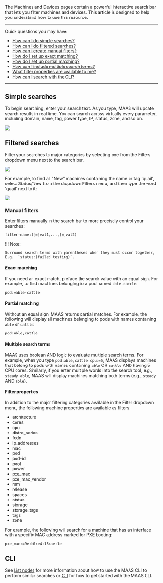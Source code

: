 <!-- deb-2-7-cli
||2.7|2.8|2.9|
|-----:|:-----:|:-----:|:-----:|
|Snap|[CLI](interactive-search-snap-2-7-cli/2706) ~ [UI](interactive-search-snap-2-7-ui/2707)|[CLI](interactive-search-snap-2-8-cli/2708) ~ [UI](interactive-search-snap-2-8-ui/2709)|[CLI](interactive-search-snap-2-9-cli/2710) ~ [UI](interactive-search-snap-2-9-ui/2711)|
|Packages|**CLI** ~ [UI](interactive-search-deb-2-7-ui/2713)|[CLI](interactive-search-deb-2-8-cli/2714) ~ [UI](interactive-search-deb-2-8-ui/2715)|[CLI](interactive-search-deb-2-9-cli/2716) ~ [UI](interactive-search-deb-2-9-ui/2717)|
 deb-2-7-cli -->

<!-- deb-2-7-ui
||2.7|2.8|2.9|
|-----:|:-----:|:-----:|:-----:|
|Snap|[CLI](interactive-search-snap-2-7-cli/2706) ~ [UI](interactive-search-snap-2-7-ui/2707)|[CLI](interactive-search-snap-2-8-cli/2708) ~ [UI](interactive-search-snap-2-8-ui/2709)|[CLI](interactive-search-snap-2-9-cli/2710) ~ [UI](interactive-search-snap-2-9-ui/2711)|
|Packages|[CLI](interactive-search-deb-2-7-cli/2712) ~ |**UI**|[CLI](interactive-search-deb-2-8-cli/2714) ~ [UI](interactive-search-deb-2-8-ui/2715)|[CLI](interactive-search-deb-2-9-cli/2716) ~ [UI](interactive-search-deb-2-9-ui/2717)|
 deb-2-7-ui -->

<!-- deb-2-8-cli
||2.7|2.8|2.9|
|-----:|:-----:|:-----:|:-----:|
|Snap|[CLI](interactive-search-snap-2-7-cli/2706) ~ [UI](interactive-search-snap-2-7-ui/2707)|[CLI](interactive-search-snap-2-8-cli/2708) ~ [UI](interactive-search-snap-2-8-ui/2709)|[CLI](interactive-search-snap-2-9-cli/2710) ~ [UI](interactive-search-snap-2-9-ui/2711)|
|Packages|[CLI](interactive-search-deb-2-7-cli/2712) ~ [UI](interactive-search-deb-2-7-ui/2713)||**CLI** ~ [UI](interactive-search-deb-2-8-ui/2715)|[CLI](interactive-search-deb-2-9-cli/2716) ~ [UI](interactive-search-deb-2-9-ui/2717)|
 deb-2-8-cli -->

<!-- deb-2-8-ui
||2.7|2.8|2.9|
|-----:|:-----:|:-----:|:-----:|
|Snap|[CLI](interactive-search-snap-2-7-cli/2706) ~ [UI](interactive-search-snap-2-7-ui/2707)|[CLI](interactive-search-snap-2-8-cli/2708) ~ [UI](interactive-search-snap-2-8-ui/2709)|[CLI](interactive-search-snap-2-9-cli/2710) ~ [UI](interactive-search-snap-2-9-ui/2711)|
|Packages|[CLI](interactive-search-deb-2-7-cli/2712) ~ [UI](interactive-search-deb-2-7-ui/2713)|[CLI](interactive-search-deb-2-8-cli/2714) ~ |**UI**|[CLI](interactive-search-deb-2-9-cli/2716) ~ [UI](interactive-search-deb-2-9-ui/2717)|
 deb-2-8-ui -->

<!-- deb-2-9-cli
||2.7|2.8|2.9|
|-----:|:-----:|:-----:|:-----:|
|Snap|[CLI](interactive-search-snap-2-7-cli/2706) ~ [UI](interactive-search-snap-2-7-ui/2707)|[CLI](interactive-search-snap-2-8-cli/2708) ~ [UI](interactive-search-snap-2-8-ui/2709)|[CLI](interactive-search-snap-2-9-cli/2710) ~ [UI](interactive-search-snap-2-9-ui/2711)|
|Packages|[CLI](interactive-search-deb-2-7-cli/2712) ~ [UI](interactive-search-deb-2-7-ui/2713)|[CLI](interactive-search-deb-2-8-cli/2714) ~ [UI](interactive-search-deb-2-8-ui/2715)||**CLI** ~ [UI](interactive-search-deb-2-9-ui/2717)|
 deb-2-9-cli -->

<!-- deb-2-9-ui
||2.7|2.8|2.9|
|-----:|:-----:|:-----:|:-----:|
|Snap|[CLI](interactive-search-snap-2-7-cli/2706) ~ [UI](interactive-search-snap-2-7-ui/2707)|[CLI](interactive-search-snap-2-8-cli/2708) ~ [UI](interactive-search-snap-2-8-ui/2709)|[CLI](interactive-search-snap-2-9-cli/2710) ~ [UI](interactive-search-snap-2-9-ui/2711)|
|Packages|[CLI](interactive-search-deb-2-7-cli/2712) ~ [UI](interactive-search-deb-2-7-ui/2713)|[CLI](interactive-search-deb-2-8-cli/2714) ~ [UI](interactive-search-deb-2-8-ui/2715)|[CLI](interactive-search-deb-2-9-cli/2716) ~ |**UI**|
 deb-2-9-ui -->

<!-- snap-2-7-cli
||2.7|2.8|2.9|
|-----:|:-----:|:-----:|:-----:|
|Snap|**CLI** ~ [UI](interactive-search-snap-2-7-ui/2707)|[CLI](interactive-search-snap-2-8-cli/2708) ~ [UI](interactive-search-snap-2-8-ui/2709)|[CLI](interactive-search-snap-2-9-cli/2710) ~ [UI](interactive-search-snap-2-9-ui/2711)|
|Packages|[CLI](interactive-search-deb-2-7-cli/2712) ~ [UI](interactive-search-deb-2-7-ui/2713)|[CLI](interactive-search-deb-2-8-cli/2714) ~ [UI](interactive-search-deb-2-8-ui/2715)|[CLI](interactive-search-deb-2-9-cli/2716) ~ [UI](interactive-search-deb-2-9-ui/2717)|
 snap-2-7-cli -->

<!-- snap-2-7-ui
||2.7|2.8|2.9|
|-----:|:-----:|:-----:|:-----:|
|Snap|[CLI](interactive-search-snap-2-7-cli/2706) ~ |**UI**|[CLI](interactive-search-snap-2-8-cli/2708) ~ [UI](interactive-search-snap-2-8-ui/2709)|[CLI](interactive-search-snap-2-9-cli/2710) ~ [UI](interactive-search-snap-2-9-ui/2711)|
|Packages|[CLI](interactive-search-deb-2-7-cli/2712) ~ [UI](interactive-search-deb-2-7-ui/2713)|[CLI](interactive-search-deb-2-8-cli/2714) ~ [UI](interactive-search-deb-2-8-ui/2715)|[CLI](interactive-search-deb-2-9-cli/2716) ~ [UI](interactive-search-deb-2-9-ui/2717)|
 snap-2-7-ui -->

<!-- snap-2-8-cli
||2.7|2.8|2.9|
|-----:|:-----:|:-----:|:-----:|
|Snap|[CLI](interactive-search-snap-2-7-cli/2706) ~ [UI](interactive-search-snap-2-7-ui/2707)||**CLI** ~ [UI](interactive-search-snap-2-8-ui/2709)|[CLI](interactive-search-snap-2-9-cli/2710) ~ [UI](interactive-search-snap-2-9-ui/2711)|
|Packages|[CLI](interactive-search-deb-2-7-cli/2712) ~ [UI](interactive-search-deb-2-7-ui/2713)|[CLI](interactive-search-deb-2-8-cli/2714) ~ [UI](interactive-search-deb-2-8-ui/2715)|[CLI](interactive-search-deb-2-9-cli/2716) ~ [UI](interactive-search-deb-2-9-ui/2717)|
 snap-2-8-cli -->

<!-- snap-2-8-ui
||2.7|2.8|2.9|
|-----:|:-----:|:-----:|:-----:|
|Snap|[CLI](interactive-search-snap-2-7-cli/2706) ~ [UI](interactive-search-snap-2-7-ui/2707)|[CLI](interactive-search-snap-2-8-cli/2708) ~ |**UI**|[CLI](interactive-search-snap-2-9-cli/2710) ~ [UI](interactive-search-snap-2-9-ui/2711)|
|Packages|[CLI](interactive-search-deb-2-7-cli/2712) ~ [UI](interactive-search-deb-2-7-ui/2713)|[CLI](interactive-search-deb-2-8-cli/2714) ~ [UI](interactive-search-deb-2-8-ui/2715)|[CLI](interactive-search-deb-2-9-cli/2716) ~ [UI](interactive-search-deb-2-9-ui/2717)|
 snap-2-8-ui -->

<!-- snap-2-9-cli
||2.7|2.8|2.9|
|-----:|:-----:|:-----:|:-----:|
|Snap|[CLI](interactive-search-snap-2-7-cli/2706) ~ [UI](interactive-search-snap-2-7-ui/2707)|[CLI](interactive-search-snap-2-8-cli/2708) ~ [UI](interactive-search-snap-2-8-ui/2709)||**CLI** ~ [UI](interactive-search-snap-2-9-ui/2711)|
|Packages|[CLI](interactive-search-deb-2-7-cli/2712) ~ [UI](interactive-search-deb-2-7-ui/2713)|[CLI](interactive-search-deb-2-8-cli/2714) ~ [UI](interactive-search-deb-2-8-ui/2715)|[CLI](interactive-search-deb-2-9-cli/2716) ~ [UI](interactive-search-deb-2-9-ui/2717)|
 snap-2-9-cli -->

<!-- snap-2-9-ui
||2.7|2.8|2.9|
|-----:|:-----:|:-----:|:-----:|
|Snap|[CLI](interactive-search-snap-2-7-cli/2706) ~ [UI](interactive-search-snap-2-7-ui/2707)|[CLI](interactive-search-snap-2-8-cli/2708) ~ [UI](interactive-search-snap-2-8-ui/2709)|[CLI](interactive-search-snap-2-9-cli/2710) ~ |**UI**|
|Packages|[CLI](interactive-search-deb-2-7-cli/2712) ~ [UI](interactive-search-deb-2-7-ui/2713)|[CLI](interactive-search-deb-2-8-cli/2714) ~ [UI](interactive-search-deb-2-8-ui/2715)|[CLI](interactive-search-deb-2-9-cli/2716) ~ [UI](interactive-search-deb-2-9-ui/2717)|
 snap-2-9-ui -->

The Machines and Devices pages contain a powerful interactive search bar that lets you filter machines and devices.  This article is designed to help you understand how to use this resource.

---

Quick questions you may have:

* [How can I do simple searches?](/t/interactive-search/819#heading--simple-searches)
* [How can I do filtered searches?](/t/interactive-search/819#heading--filtered-searches)
* [How can I create manual filters?](/t/interactive-search/819#heading--manual-filters)
* [How do I set up exact matching?](/t/interactive-search/819#heading--exact-matching)
* [How do I set up partial matching?](/t/interactive-search/819#heading--partial-matching)
* [How can I include multiple search terms?](/t/interactive-search/819#heading--multiple-search-terms)
* [What filter properties are available to me?](/t/interactive-search/819#heading--filter-properties)
* [How can I search with the CLI?](/t/interactive-search/819#heading--cli)

---

<h2 id="heading--simple-searches">Simple searches</h2>

To begin searching, enter your search text. As you type, MAAS will update search results in real time. You can search across virtually every parameter, including domain, name, tag, power type, IP, status, zone, and so on.

<a href="https://assets.ubuntu.com/v1/ccb90c91-manage-search__2.5_searchbar.png" target = "_blank"><img src="https://assets.ubuntu.com/v1/ccb90c91-manage-search__2.5_searchbar.png"></a>

<h2 id="heading--filtered-searches">Filtered searches</h2>

Filter your searches to major categories by selecting one from the Filters dropdown menu next to the search bar.

<a href="https://assets.ubuntu.com/v1/6ac5b4ec-manage-search__2.5_filters.png" target = "_blank"><img src="https://assets.ubuntu.com/v1/6ac5b4ec-manage-search__2.5_filters.png"></a>

For example, to find all "New" machines containing the name or tag 'quail', select Status/New from the dropdown Filters menu, and then type the word 'quail' next to it:

<a href="https://assets.ubuntu.com/v1/7b5d8e86-manage-search__2.5_filtered-search.png" target = "_blank"><img src="https://assets.ubuntu.com/v1/7b5d8e86-manage-search__2.5_filtered-search.png"></a>

<h3 id="heading--manual-filters">Manual filters</h3>

Enter filters manually in the search bar to more precisely control your searches:

``` no-highlight
filter-name:([=]val1,...,[=]val2)
```

!!! Note:

    Surround search terms with parentheses when they must occur together,
    E.g.  `status:(failed testing)`.

<h4 id="heading--exact-matching">Exact matching</h4>

If you need an exact match, preface the search value with an equal sign. For example, to find machines belonging to a pod named `able-cattle`:

``` no-highlight
pod:=able-cattle
```

<h4 id="heading--partial-matching">Partial matching</h4>

Without an equal sign, MAAS returns partial matches. For example, the following will display all machines belonging to pods with names containing `able` or `cattle`:

``` no-highlight
pod:able,cattle
```

<h4 id="heading--multiple-search-terms">Multiple search terms</h4>

MAAS uses boolean AND logic to evaluate multiple search terms. For example, when you type `pod:able,cattle cpu:=5`, MAAS displays machines that belong to pods with names containing `able` OR `cattle` AND having 5 CPU cores. Similarly, if you enter multiple words into the search tool, e.g., `steady able`, MAAS will display machines matching both terms (e.g., `steady` AND `able`).

<h4 id="heading--filter-properties">Filter properties</h4>

In addition to the major filtering categories available in the Filter dropdown menu, the following machine properties are available as filters:

-   architecture
-   cores
-   cpu
-   distro_series
-   fqdn
-   ip_addresses
-   mac
-   pod
-   pod-id
-   pool
-   power
-   pxe_mac
-   pxe_mac_vendor
-   ram
-   release
-   spaces
-   status
-   storage
-   storage_tags
-   tags
-   zone

For example, the following will search for a machine that has an interface with a specific MAC address marked for PXE booting:

``` no-highlight
pxe_mac:=9e:b0:e4:15:ae:1e
```

<h2 id="heading--cli">CLI</h2>

See [List nodes](/t/common-cli-tasks/794#heading--list-nodes) for more information about how to use the MAAS CLI to perform similar searches or [CLI](/t/maas-cli/802) for how to get started with the MAAS CLI.

<!-- LINKS -->